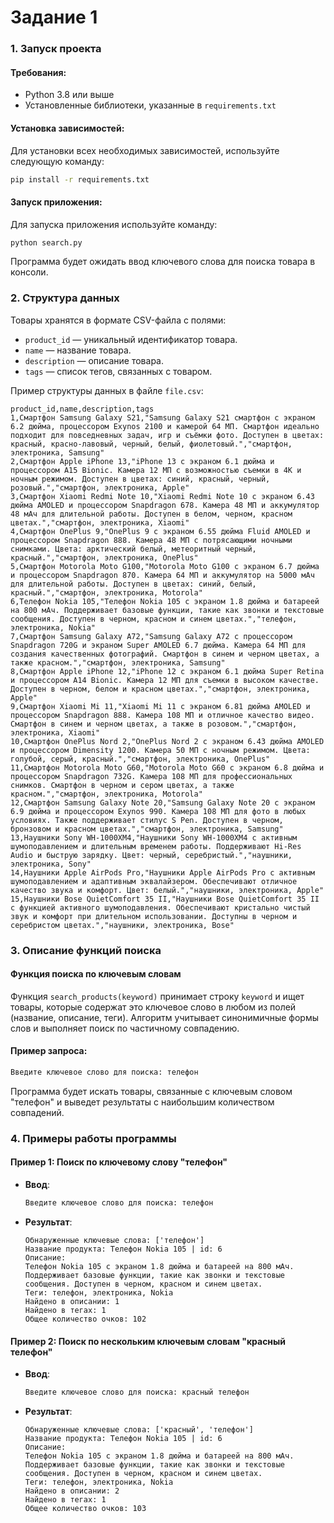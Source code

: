 # Задание 1
### 1. Запуск проекта
#### Требования:

- Python 3.8 или выше
- Установленные библиотеки, указанные в `requirements.txt`

#### Установка зависимостей:

Для установки всех необходимых зависимостей, используйте следующую команду:

```bash
pip install -r requirements.txt
```

#### Запуск приложения:

Для запуска приложения используйте команду:

```bash
python search.py
```

Программа будет ожидать ввод ключевого слова для поиска товара в консоли.

### 2. Структура данных

Товары хранятся в формате CSV-файла с полями:

- `product_id` — уникальный идентификатор товара.
- `name` — название товара.
- `description` — описание товара.
- `tags` — список тегов, связанных с товаром.

Пример структуры данных в файле `file.csv`:

```csv
product_id,name,description,tags
1,Смартфон Samsung Galaxy S21,"Samsung Galaxy S21 смартфон с экраном 6.2 дюйма, процессором Exynos 2100 и камерой 64 МП. Смартфон идеально подходит для повседневных задач, игр и съёмки фото. Доступен в цветах: красный, красно-лавовый, черный, белый, фиолетовый.","смартфон, электроника, Samsung"
2,Смартфон Apple iPhone 13,"iPhone 13 с экраном 6.1 дюйма и процессором A15 Bionic. Камера 12 МП с возможностью съемки в 4K и ночным режимом. Доступен в цветах: синий, красный, черный, розовый.","смартфон, электроника, Apple"
3,Смартфон Xiaomi Redmi Note 10,"Xiaomi Redmi Note 10 с экраном 6.43 дюйма AMOLED и процессором Snapdragon 678. Камера 48 МП и аккумулятор 48 мАч для длительной работы. Доступен в белом, черном, красном цветах.","смартфон, электроника, Xiaomi"
4,Смартфон OnePlus 9,"OnePlus 9 с экраном 6.55 дюйма Fluid AMOLED и процессором Snapdragon 888. Камера 48 МП с потрясающими ночными снимками. Цвета: арктический белый, метеоритный черный, красный.","смартфон, электроника, OnePlus"
5,Смартфон Motorola Moto G100,"Motorola Moto G100 с экраном 6.7 дюйма и процессором Snapdragon 870. Камера 64 МП и аккумулятор на 5000 мАч для длительной работы. Доступен в цветах: синий, белый, красный.","смартфон, электроника, Motorola"
6,Телефон Nokia 105,"Телефон Nokia 105 с экраном 1.8 дюйма и батареей на 800 мАч. Поддерживает базовые функции, такие как звонки и текстовые сообщения. Доступен в черном, красном и синем цветах.","телефон, электроника, Nokia"
7,Смартфон Samsung Galaxy A72,"Samsung Galaxy A72 с процессором Snapdragon 720G и экраном Super AMOLED 6.7 дюйма. Камера 64 МП для создания качественных фотографий. Смартфон в синем и черном цветах, а также красном.","смартфон, электроника, Samsung"
8,Смартфон Apple iPhone 12,"iPhone 12 с экраном 6.1 дюйма Super Retina и процессором A14 Bionic. Камера 12 МП для съемки в высоком качестве. Доступен в черном, белом и красном цветах.","смартфон, электроника, Apple"
9,Смартфон Xiaomi Mi 11,"Xiaomi Mi 11 с экраном 6.81 дюйма AMOLED и процессором Snapdragon 888. Камера 108 МП и отличное качество видео. Смартфон в синем и черном цветах, а также в розовом.","смартфон, электроника, Xiaomi"
10,Смартфон OnePlus Nord 2,"OnePlus Nord 2 с экраном 6.43 дюйма AMOLED и процессором Dimensity 1200. Камера 50 МП с ночным режимом. Цвета: голубой, серый, красный.","смартфон, электроника, OnePlus"
11,Смартфон Motorola Moto G60,"Motorola Moto G60 с экраном 6.8 дюйма и процессором Snapdragon 732G. Камера 108 МП для профессиональных снимков. Смартфон в черном и сером цветах, а также красном.","смартфон, электроника, Motorola"
12,Смартфон Samsung Galaxy Note 20,"Samsung Galaxy Note 20 с экраном 6.9 дюйма и процессором Exynos 990. Камера 108 МП для фото в любых условиях. Также поддерживает стилус S Pen. Доступен в черном, бронзовом и красном цветах.","смартфон, электроника, Samsung"
13,Наушники Sony WH-1000XM4,"Наушники Sony WH-1000XM4 с активным шумоподавлением и длительным временем работы. Поддерживают Hi-Res Audio и быструю зарядку. Цвет: черный, серебристый.","наушники, электроника, Sony"
14,Наушники Apple AirPods Pro,"Наушники Apple AirPods Pro с активным шумоподавлением и адаптивным эквалайзером. Обеспечивают отличное качество звука и комфорт. Цвет: белый.","наушники, электроника, Apple"
15,Наушники Bose QuietComfort 35 II,"Наушники Bose QuietComfort 35 II с функцией активного шумоподавления. Обеспечивают кристально чистый звук и комфорт при длительном использовании. Доступны в черном и серебристом цветах.","наушники, электроника, Bose"

```

### 3. Описание функций поиска

#### Функция поиска по ключевым словам

Функция `search_products(keyword)` принимает строку `keyword` и ищет товары, которые содержат это ключевое слово в любом из полей (название, описание, теги). Алгоритм учитывает синонимичные формы слов и выполняет поиск по частичному совпадению.

#### Пример запроса:

```bash
Введите ключевое слово для поиска: телефон
```

Программа будет искать товары, связанные с ключевым словом "телефон" и выведет результаты с наибольшим количеством совпадений.

### 4. Примеры работы программы

#### Пример 1: Поиск по ключевому слову "телефон"

- **Ввод**:
    ```bash
    Введите ключевое слово для поиска: телефон
    ```

- **Результат**:
    ```
    Обнаруженные ключевые слова: ['телефон']
    Название продукта: Телефон Nokia 105 | id: 6
    Описание:
    Телефон Nokia 105 с экраном 1.8 дюйма и батареей на 800 мАч. Поддерживает базовые функции, такие как звонки и текстовые сообщения. Доступен в черном, красном и синем цветах.
    Теги: телефон, электроника, Nokia
    Найдено в описании: 1
    Найдено в тегах: 1
    Общее количество очков: 102
    ```

#### Пример 2: Поиск по нескольким ключевым словам "красный телефон"

- **Ввод**:
    ```bash
    Введите ключевое слово для поиска: красный телефон
    ```

- **Результат**:
    ```
    Обнаруженные ключевые слова: ['красный', 'телефон']
    Название продукта: Телефон Nokia 105 | id: 6
    Описание:
    Телефон Nokia 105 с экраном 1.8 дюйма и батареей на 800 мАч. Поддерживает базовые функции, такие как звонки и текстовые сообщения. Доступен в черном, красном и синем цветах.
    Теги: телефон, электроника, Nokia
    Найдено в описании: 2
    Найдено в тегах: 1
    Общее количество очков: 103
    ```
